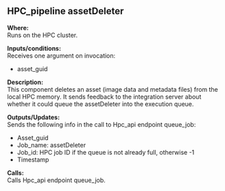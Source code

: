 ## HPC_pipeline assetDeleter

**Where:**  
Runs on the HPC cluster.

**Inputs/conditions:**  
Receives one argument on invocation:
- asset_guid

**Description:**  
This component deletes an asset (image data and metadata files) from the local HPC memory. It sends feedback to the integration server about whether it could queue the assetDeleter into the execution queue.

**Outputs/Updates:**  
Sends the following info in the call to Hpc_api endpoint queue_job:
- Asset_guid
- Job_name: assetDeleter
- Job_id: HPC job ID if the queue is not already full, otherwise -1
- Timestamp

**Calls:**  
Calls Hpc_api endpoint queue_job.

